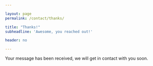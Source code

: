 ```yaml
---

layout: page
permalink: /contact/thanks/

title: "Thanks!"
subheadline: 'Awesome, you reached out!'

header: no

---
```


Your message has been received, we will get in contact with you soon. 